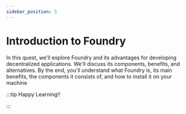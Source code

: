 ```yaml
---
sidebar_position: 3
---
```


# Introduction to Foundry

In this quest, we'll explore Foundry and its advantages for developing decentralized applications. We'll discuss its components, benefits, and alternatives. By the end, you'll understand what Foundry is, its main benefits, the components it consists of, and how to install it on your machine

:::tip Happy Learning!!

<QuestButton text="Go To Quest" link="https://app.stackup.dev/quest_page/introduction-to-foundry" />

:::
